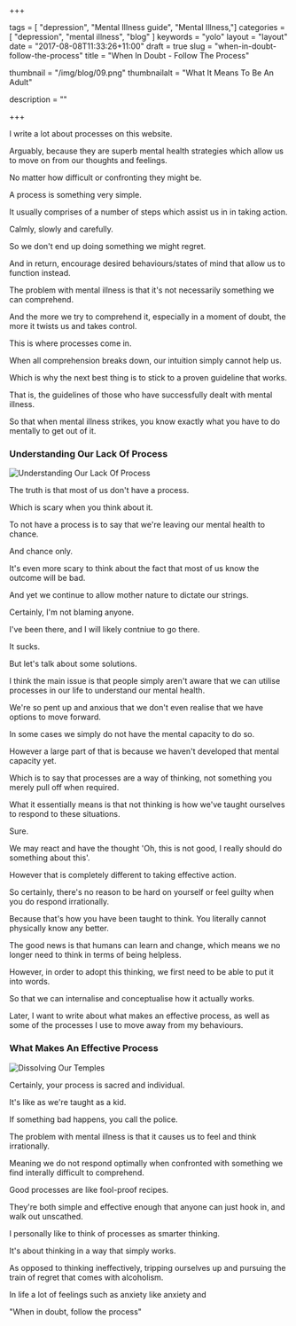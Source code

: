 +++

tags = [ "depression", "Mental Illness guide", "Mental Illness,"]
categories = [ "depression", "mental illness", "blog" ]
keywords = "yolo" 
layout = "layout"
date = "2017-08-08T11:33:26+11:00"
draft = true
slug = "when-in-doubt-follow-the-process"
title = "When In Doubt - Follow The Process"

thumbnail = "/img/blog/09.png"
thumbnailalt = "What It Means To Be An Adult"

description = ""


+++

<!--
When In Doubt - Follow The Process
Your process is your mental health strategy
Never Forget Your Process. Ever


-->

I write a lot about processes on this website.

Arguably, because they are superb mental health strategies which allow us to move on from our thoughts and feelings. 

No matter how difficult or confronting they might be. 

A process is something very simple.

It usually comprises of a number of steps which assist us in in taking action.

Calmly, slowly and carefully.

So we don't end up doing something we might regret. 

And in return, encourage desired behaviours/states of mind that allow us to function instead. 

The problem with mental illness is that it's not necessarily something we can comprehend. 

And the more we try to comprehend it, especially in a moment of doubt, the more it twists us and takes control. 

This is where processes come in. 

When all comprehension breaks down, our intuition simply cannot help us.

Which is why the next best thing is to stick to a proven guideline that works. 

That is, the guidelines of those who have successfully dealt with mental illness.

So that when mental illness strikes, you know exactly what you have to do mentally to get out of it. 

### Understanding Our Lack Of Process
![Understanding Our Lack Of Process](/img/blog/19-01.png)

The truth is that most of us don't have a process.

Which is scary when you think about it.

To not have a process is to say that we're leaving our mental health to chance.

And chance only. 

It's even more scary to think about the fact that most of us know the outcome will be bad.

And yet we continue to allow mother nature to dictate our strings.  

Certainly, I'm not blaming anyone.

I've been there, and I will likely contniue to go there. 

It sucks. 

But let's talk about some solutions.

I think the main issue is that people simply aren't aware that we can utilise processes in our life to understand our mental health.

We're so pent up and anxious that we don't even realise that we have options to move forward.

In some cases we simply do not have the mental capacity to do so.

However a large part of that is because we haven't developed that mental capacity yet. 

Which is to say that processes are a way of thinking, not something you merely pull off when required. 

What it essentially means is that not thinking is how we've taught ourselves to respond to these situations. 

Sure. 

We may react and have the thought 'Oh, this is not good, I really should do something about this'. 

However that is completely different to taking effective action.

So certainly, there's no reason to be hard on yourself or feel guilty when you do respond irrationally. 

Because that's how you have been taught to think. You literally cannot physically know any better. 

The good news is that humans can learn and change, which means we no longer need to think in terms of being helpless. 

However, in order to adopt this thinking, we first need to be able to put it into words.

So that we can internalise and conceptualise how it actually works.  

Later, I want to write about what makes an effective process, as well as some of the processes I use to move away from my behaviours. 


### What Makes An Effective Process
![Dissolving Our Temples](/img/blog/19-02.png)





Certainly, your process is sacred and individual. 



It's like as we're taught as a kid. 

If something bad happens, you call the police.




The problem with mental illness is that it causes us to feel and think irrationally. 

Meaning we do not respond optimally when confronted with something we find interally difficult to comprehend. 



Good processes are like fool-proof recipes. 

They're both simple and effective enough that anyone can just hook in, and walk out unscathed.  

I personally like to think of processes as smarter thinking. 

It's about thinking in a way that simply works. 

As opposed to thinking ineffectively, tripping ourselves up and pursuing the train of regret that comes with alcoholism. 








In life a lot of feelings such as anxiety like anxiety and 

"When in doubt, follow the process"










